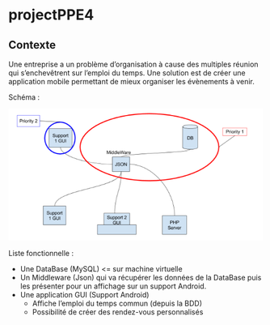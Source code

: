 projectPPE4
===========

Contexte
--------

Une entreprise a un problème d’organisation à cause des multiples réunion qui s’enchevêtrent sur l’emploi du temps.
Une solution est de créer une application mobile permettant de mieux organiser les évènements à venir.

Schéma :

![schemaPPE4](schemaPPE4.png)

Liste fonctionnelle :

- Une DataBase (MySQL) <= sur machine virtuelle
- Un Middleware (Json) qui va récupérer les données de la DataBase puis les présenter pour un affichage sur un support Android.
- Une application GUI (Support Android)
  - Affiche l’emploi du temps commun (depuis la BDD)
  - Possibilité de créer des rendez-vous personnalisés
